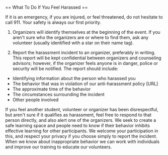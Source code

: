 == What To Do If You Feel Harassed ==

If it is an emergency, if you are injured, or feel threatened, do not hesitate to call 911. Your safety is always our first priority.

1. Organizers will identify themselves at the beginning of the event.  If you aren't sure who the organizers are or where to find them, ask any volunteer (usually identified with a star on their name tag).

2. Report the harassment incident to an organizer, preferably in writing.  This report will be kept confidential between organizers and counseling advisors; however, if the organizer feels anyone is in danger, police or security will be notified.  The report should include:
* Identifying information about the person who harassed you
* The behavior that was in violation of our anti-harassment policy [URL]
* The approximate time of the behavior
* The circumstances surrounding the incident
* Other people involved

If you feel another student, volunteer or organizer has been disrespectful, but aren't sure if it qualifies as harassment, feel free to respond to that person directly, and also alert one of the organizers. We seek to create a safe learning space and people need to know if their behavior inhibits effective learning for other participants.  We welcome your participation in this, and respect your privacy if you choose simply to report the incident.  When we know about inappropriate behavior we can work with individuals and improve our training to educate our volunteers.

